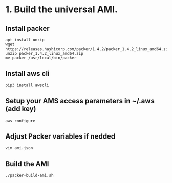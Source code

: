 # 1. Build the universal AMI.

## Install packer

```
apt install unzip
wget https://releases.hashicorp.com/packer/1.4.2/packer_1.4.2_linux_amd64.zip
unzip packer_1.4.2_linux_amd64.zip
mv packer /usr/local/bin/packer
```

## Install aws cli

```
pip3 install awscli
```

## Setup your AMS access parameters in ~/.aws (add key)

```
aws configure
```


## Adjust Packer variables if nedded

```
vim ami.json
```

## Build the AMI

```
./packer-build-ami.sh

```

